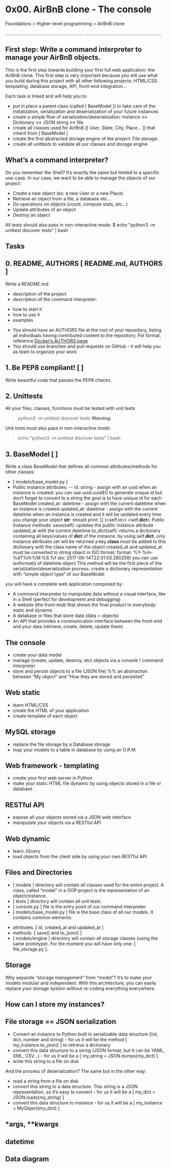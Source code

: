 # 0x00. AirBnB clone - The console
 Foundations > Higher-level programming > AirBnB clone

............................................................
............................................................
 
 
## First step: Write a command interpreter to manage your AirBnB objects.

This is the first step towards building your first full web application: the AirBnB clone. This first step is very important because you will use what you build during this project with all other following projects: HTML/CSS templating, database storage, API, front-end integration…

Each task is linked and will help you to:

* put in place a parent class (called [ BaseModel ]) to take care of the initialization, serialization and deserialization of your future instances
* create a simple flow of serialization/deserialization: Instance <-> Dictionary <-> JSON string <-> file
* create all classes used for AirBnB ([ User, State, City, Place… ]) that inherit from [ BaseModel ]
* create the first abstracted storage engine of the project: File storage.
* create all unittests to validate all our classes and storage engine

## What’s a command interpreter?
Do you remember the Shell? It’s exactly the same but limited to a specific use-case. In our case, we want to be able to manage the objects of our project:

* Create a new object (ex: a new User or a new Place)
* Retrieve an object from a file, a database etc…
* Do operations on objects (count, compute stats, etc…)
* Update attributes of an object
* Destroy an object

All tests should also pass in non-interactive mode: $ echo "python3 -m unittest discover tests" | bash


## Tasks

## 0. README, AUTHORS  [ README.md, AUTHORS ]
  Write a README.md:
  * description of the project
  * description of the command interpreter:
  - how to start it
  - how to use it
  - examples
  * You should have an AUTHORS file at the root of your repository, listing all individuals having contributed content to the repository. For format, reference [Docker’s AUTHORS page](https://github.com/moby/moby/blob/master/AUTHORS)
  * You should use branches and pull requests on GitHub - it will help you as team to organize your work

## 1. Be PEP8 compliant!   [   ]

  Write beautiful code that passes the PEP8 checks. 

## 2. Unittests 
  All your files, classes, functions must be tested with unit tests
  > python3 -m unittest discover tests 
 **Warning:**

Unit tests must also pass in non-interactive mode:
  > echo "python3 -m unittest discover tests" | bash 
 
 
## 3. BaseModel  [  ]
  
  
  Write a class BaseModel that defines all common attributes/methods for other classes:
* [ models/base_model.py ]
* Public instance attributes:
   -- id: string - assign with an uuid when an instance is created:
   you can use uuid.uuid4() to generate unique id but don’t forget to convert to a string
the goal is to have unique id for each BaseModel
created_at: datetime - assign with the current datetime when an instance is created
updated_at: datetime - assign with the current datetime when an instance is created and it will be updated every time you change your object
__str__: should print: [<class name>] (<self.id>) <self.__dict__>
Public instance methods:
save(self): updates the public instance attribute updated_at with the current datetime
to_dict(self): returns a dictionary containing all keys/values of __dict__ of the instance:
by using self.__dict__, only instance attributes set will be returned
a key __class__ must be added to this dictionary with the class name of the object
created_at and updated_at must be converted to string object in ISO format:
format: %Y-%m-%dT%H:%M:%S.%f (ex: 2017-06-14T22:31:03.285259)
you can use isoformat() of datetime object
This method will be the first piece of the serialization/deserialization process: create a dictionary representation with “simple object type” of our BaseModel 

 you will have a complete web application composed by:

* A command interpreter to manipulate data without a visual interface, like in a Shell (perfect for development and debugging)
* A website (the front-end) that shows the final product to everybody: static and dynamic
* A database or files that store data (data = objects)
* An API that provides a communication interface between the front-end and your data (retrieve, create, delete, update them)

## The console

* create your data model
* manage (create, update, destroy, etc) objects via a console / command interpreter
* store and persist objects to a file (JSON file)
%% an abstraction between “My object” and “How they are stored and persisted”

## Web static
* learn HTML/CSS
* create the HTML of your application
* create template of each object


## MySQL storage
* replace the file storage by a Database storage
* map your models to a table in database by using an O.R.M.

## Web framework - templating
* create your first web server in Python
* make your static HTML file dynamic by using objects stored in a file or database

## RESTful API
* expose all your objects stored via a JSON web interface
* manipulate your objects via a RESTful API 

## Web dynamic
* learn JQuery
* load objects from the client side by using your own RESTful API

## Files and Directories
* [ models ] directory will contain all classes used for the entire project. A class, called “model” in a OOP project is the representation of an object/instance.
* [ tests ] directory will contain all unit tests.
* [ console.py ] file is the entry point of our command interpreter.
* [ models/base_model.py ] file is the base class of all our models. It contains common elements:
- attributes: [ id, created_at and updated_at ]
- methods: [ save() and to_json() ]
- [ models/engine ] directory will contain all storage classes (using the same prototype). For the moment you will have only one: [ file_storage.py ].

## Storage
  Why separate “storage management” from “model”? It’s to make your models modular and independent. With this architecture, you can easily replace your storage system without re-coding everything everywhere.
  
## How can I store my instances?
  
  
## File storage == JSON serialization

- Convert an instance to Python built in serializable data structure (list, dict, number and string) - for us it will be the method [ my_instance.to_json() ] 
to retrieve a dictionary
- convert this data structure to a string (JSON format, but it can be YAML, XML, CSV…) - for us it will be a [ my_string = JSON.dumps(my_dict) ]
- write this string to a file on disk  

And the process of deserialization?
The same but in the other way:
- read a string from a file on disk
- convert this string to a data structure. This string is a JSON representation, so it’s easy to convert - for us it will be a [ my_dict = JSON.loads(my_string) ]
- convert this data structure to instance - for us it will be a [ my_instance = MyObject(my_dict) ]

## *args, **kwargs

## datetime

## Data diagram

